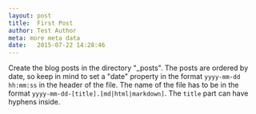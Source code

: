 ```yaml
---
layout: post
title:  First Post
author: Test Author
meta: more meta data
date:   2015-07-22 14:28:46
---
```


Create the blog posts in the directory "_posts". The posts are ordered by date, so keep in mind to set a "date" property in the 
format `yyyy-mm-dd hh:mm:ss` in the header of the file. The name of the file has to be in the format `yyyy-mm-dd-[title].[md|html|markdown]`. 
The `title` part can have hyphens inside.